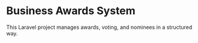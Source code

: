 # Business Awards System

This Laravel project manages awards, voting, and nominees in a structured way.
